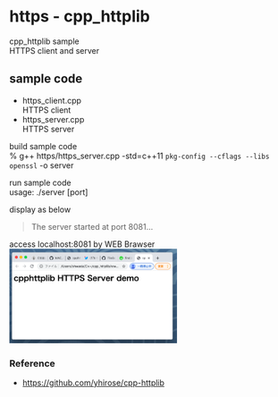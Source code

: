 https - cpp_httplib
===============

cpp_httplib sample <br/>
HTTPS client and server <br/>



## sample code
- https_client.cpp <br/>
HTTPS client <br/> 
- https_server.cpp <br/>
HTTPS server <br/>


build sample code<br/>
% g++ https/https_server.cpp -std=c++11  `pkg-config --cflags --libs openssl` -o server  <br/>

run sample code <br/>
usage: ./server [port] <br/>

display as below <br/>
> The server started at port 8081... <br/>

access localhost:8081 by WEB Brawser <br/>
<img src="https://raw.githubusercontent.com/ohwada/MAC_cpp_Samples/master/cpp_httplib/screenshot/chrome_https_server.png" width="300" />


### Reference <br/>
- https://github.com/yhirose/cpp-httplib 


